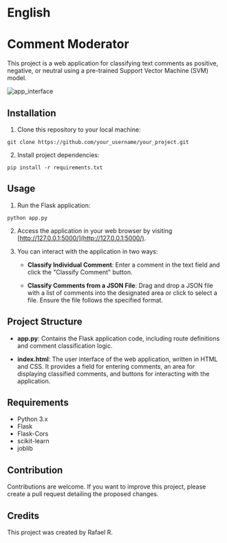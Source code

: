 # English

# Comment Moderator

This project is a web application for classifying text comments as positive, negative, or neutral using a pre-trained Support Vector Machine (SVM) model.

![app_interface](https://github.com/rafael-rod/Comment-Classifier/raw/main/comment_classifier.png)

## Installation

1. Clone this repository to your local machine:

```
git clone https://github.com/your_username/your_project.git
```

2. Install project dependencies:

```
pip install -r requirements.txt
```

## Usage

1. Run the Flask application:

```
python app.py
```

2. Access the application in your web browser by visiting [http://127.0.0.1:5000/](http://127.0.0.1:5000/).

3. You can interact with the application in two ways:

   - **Classify Individual Comment**: Enter a comment in the text field and click the "Classify Comment" button.
   
   - **Classify Comments from a JSON File**: Drag and drop a JSON file with a list of comments into the designated area or click to select a file. Ensure the file follows the specified format.

## Project Structure

- **app.py**: Contains the Flask application code, including route definitions and comment classification logic.
  
- **index.html**: The user interface of the web application, written in HTML and CSS. It provides a field for entering comments, an area for displaying classified comments, and buttons for interacting with the application.

## Requirements

- Python 3.x
- Flask
- Flask-Cors
- scikit-learn
- joblib

## Contribution

Contributions are welcome. If you want to improve this project, please create a pull request detailing the proposed changes.

## Credits

This project was created by Rafael R.
